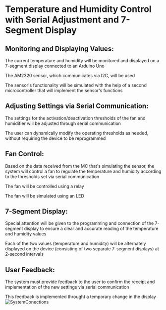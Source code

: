# Temperature and Humidity Control with Serial Adjustment and 7-Segment Display

## Monitoring and Displaying Values:

The current temperature and humidity will be monitored and displayed on a 7-segment display connected to an Arduino Uno

The AM2320 sensor, which communicates via I2C, will be used

The sensor's functionality will be simulated with the help of a second microcontroller that will implement the sensor's functions

## Adjusting Settings via Serial Communication:

The settings for the activation/deactivation thresholds of the fan and humidifier will be adjusted through serial communication

The user can dynamically modify the operating thresholds as needed, without requiring the device to be reprogrammed

## Fan Control:
Based on the data received from the MC that's simulating the sensor, the system will control a fan to regulate the temperature and humidity according to the thresholds set via serial communication

The fan will be controlled using a relay

The fan will be simulated using an LED


## 7-Segment Display:

Special attention will be given to the programming and connection of the 7-segment display to ensure a clear and accurate reading of the temperature and humidity values

Each of the two values (temperature and humidity) will be alternately displayed on the device (consisting of two separate 7-segment displays) at 2-second intervals

## User Feedback:

The system must provide feedback to the user to confirm the receipt and implementation of the new settings via serial communication

This feedback is implemented throught a temporary change in the display
![SystemConections](https://github.com/user-attachments/assets/2327c890-4be2-40f6-98a7-4533a4f5d91f)
